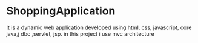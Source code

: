 # ShoppingApplication
It is a dynamic web application developed using html, css, javascript, core java,j dbc ,servlet, jsp. in this project i use mvc architecture
